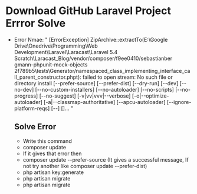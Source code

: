 # Download GitHub Laravel Project Errror Solve 
- Error Nmae: "
  [ErrorException] 
  ZipArchive::extractTo(E:\Google Drive\Onedrive\Programming\Web Development\Laravel\Laracast\Laravel 5.4    Scratch\Laracast_Blog/vendor/composer/f9ee0410/sebastianber gmann-phpunit-mock-objects 2f789b5\tests\Generator/namespaced_class_implementing_interface_call_parent_constructor.phpt): failed to open stream: No such file or directory
install [--prefer-source] [--prefer-dist] [--dry-run] [--dev] [--no-dev] [--no-custom-installers] [--no-autoloader] [--no-scripts] [--no-progress] [--no-suggest] [-v|vv|vvv|--verbose] [-o|--optimize-autoloader] [-a|--classmap-authoritative] [--apcu-autoloader] [--ignore-platform-reqs] [--] [<packages>]...
 "
  ## Solve Error
  - Write this command
  - composer update
  - If it gives that error then 
  - composer update --prefer-source (It gives a successful message, If not try another like composer update --prefer-dist)
  - php artisan key:generate
  - php artisan migrate
  - php artisan migrate
  
